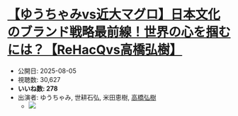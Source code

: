# [【ゆうちゃみvs近大マグロ】日本文化のブランド戦略最前線！世界の心を掴むには？【ReHacQvs高橋弘樹】](https://www.youtube.com/watch?v=hwTQDuHBTt8)
-   公開日: 2025-08-05
-   視聴数: 30,627
-   **いいね数: 278**
-   出演者: ゆうちゃみ, 世耕石弘, 米田恵樹, [高橋弘樹](/rehacq_fan/people/高橋弘樹 "wikilink")
    - [![](https://img.youtube.com/vi/hwTQDuHBTt8/hqdefault.jpg)](https://www.youtube.com/watch?v=hwTQDuHBTt8)
